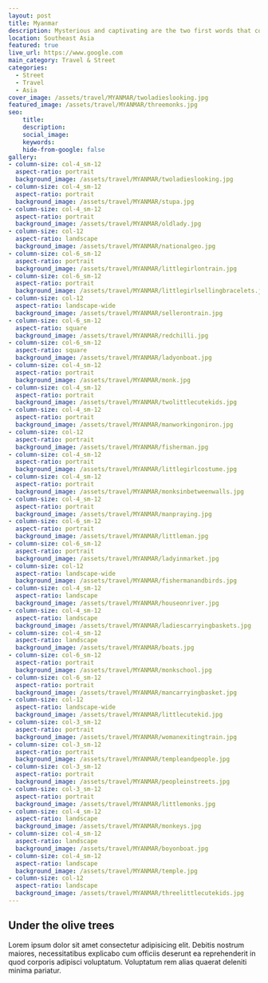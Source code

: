 ```yaml
---
layout: post
title: Myanmar
description: Mysterious and captivating are the two first words that come to my mind when thinking of you...
location: Southeast Asia
featured: true
live_url: https://www.google.com
main_category: Travel & Street
categories:
  - Street
  - Travel
  - Asia
cover_image: /assets/travel/MYANMAR/twoladieslooking.jpg
featured_image: /assets/travel/MYANMAR/threemonks.jpg
seo:
    title:
    description:
    social_image:
    keywords:
    hide-from-google: false 
gallery:
- column-size: col-4_sm-12
  aspect-ratio: portrait
  background_image: /assets/travel/MYANMAR/twoladieslooking.jpg
- column-size: col-4_sm-12
  aspect-ratio: portrait
  background_image: /assets/travel/MYANMAR/stupa.jpg
- column-size: col-4_sm-12
  aspect-ratio: portrait
  background_image: /assets/travel/MYANMAR/oldlady.jpg
- column-size: col-12
  aspect-ratio: landscape
  background_image: /assets/travel/MYANMAR/nationalgeo.jpg
- column-size: col-6_sm-12
  aspect-ratio: portrait
  background_image: /assets/travel/MYANMAR/littlegirlontrain.jpg
- column-size: col-6_sm-12
  aspect-ratio: portrait
  background_image: /assets/travel/MYANMAR/littlegirlsellingbracelets.jpg
- column-size: col-12
  aspect-ratio: landscape-wide
  background_image: /assets/travel/MYANMAR/sellerontrain.jpg
- column-size: col-6_sm-12
  aspect-ratio: square
  background_image: /assets/travel/MYANMAR/redchilli.jpg
- column-size: col-6_sm-12
  aspect-ratio: square
  background_image: /assets/travel/MYANMAR/ladyonboat.jpg
- column-size: col-4_sm-12
  aspect-ratio: portrait
  background_image: /assets/travel/MYANMAR/monk.jpg
- column-size: col-4_sm-12
  aspect-ratio: portrait
  background_image: /assets/travel/MYANMAR/twolittlecutekids.jpg
- column-size: col-4_sm-12
  aspect-ratio: portrait
  background_image: /assets/travel/MYANMAR/manworkingoniron.jpg
- column-size: col-12
  aspect-ratio: portrait
  background_image: /assets/travel/MYANMAR/fisherman.jpg
- column-size: col-4_sm-12
  aspect-ratio: portrait
  background_image: /assets/travel/MYANMAR/littlegirlcostume.jpg
- column-size: col-4_sm-12
  aspect-ratio: portrait
  background_image: /assets/travel/MYANMAR/monksinbetweenwalls.jpg
- column-size: col-4_sm-12
  aspect-ratio: portrait
  background_image: /assets/travel/MYANMAR/manpraying.jpg
- column-size: col-6_sm-12
  aspect-ratio: portrait
  background_image: /assets/travel/MYANMAR/littleman.jpg
- column-size: col-6_sm-12
  aspect-ratio: portrait
  background_image: /assets/travel/MYANMAR/ladyinmarket.jpg
- column-size: col-12
  aspect-ratio: landscape-wide
  background_image: /assets/travel/MYANMAR/fishermanandbirds.jpg
- column-size: col-4_sm-12
  aspect-ratio: landscape
  background_image: /assets/travel/MYANMAR/houseonriver.jpg
- column-size: col-4_sm-12
  aspect-ratio: landscape
  background_image: /assets/travel/MYANMAR/ladiescarryingbaskets.jpg
- column-size: col-4_sm-12
  aspect-ratio: landscape
  background_image: /assets/travel/MYANMAR/boats.jpg
- column-size: col-6_sm-12
  aspect-ratio: portrait
  background_image: /assets/travel/MYANMAR/monkschool.jpg
- column-size: col-6_sm-12
  aspect-ratio: portrait
  background_image: /assets/travel/MYANMAR/mancarryingbasket.jpg
- column-size: col-12
  aspect-ratio: landscape-wide
  background_image: /assets/travel/MYANMAR/littlecutekid.jpg
- column-size: col-3_sm-12
  aspect-ratio: portrait
  background_image: /assets/travel/MYANMAR/womanexitingtrain.jpg
- column-size: col-3_sm-12
  aspect-ratio: portrait
  background_image: /assets/travel/MYANMAR/templeandpeople.jpg
- column-size: col-3_sm-12
  aspect-ratio: portrait
  background_image: /assets/travel/MYANMAR/peopleinstreets.jpg
- column-size: col-3_sm-12
  aspect-ratio: portrait
  background_image: /assets/travel/MYANMAR/littlemonks.jpg
- column-size: col-4_sm-12
  aspect-ratio: landscape
  background_image: /assets/travel/MYANMAR/monkeys.jpg
- column-size: col-4_sm-12
  aspect-ratio: landscape
  background_image: /assets/travel/MYANMAR/boyonboat.jpg
- column-size: col-4_sm-12
  aspect-ratio: landscape
  background_image: /assets/travel/MYANMAR/temple.jpg
- column-size: col-12
  aspect-ratio: landscape
  background_image: /assets/travel/MYANMAR/threelittlecutekids.jpg
---
```


## Under the olive trees

Lorem ipsum dolor sit amet consectetur adipisicing elit. Debitis nostrum maiores, necessitatibus explicabo cum officiis deserunt ea reprehenderit in quod corporis adipisci voluptatum. Voluptatum rem alias quaerat deleniti minima pariatur.
